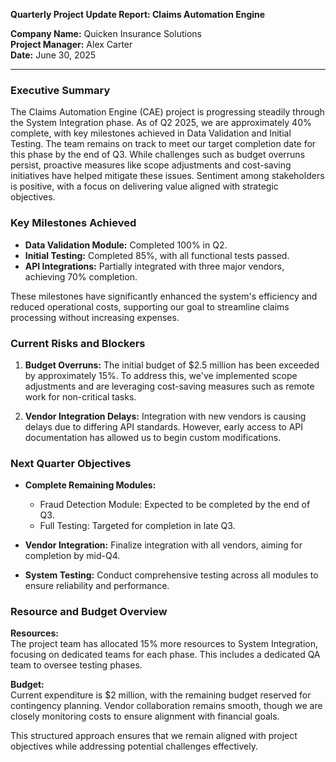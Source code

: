 

**Quarterly Project Update Report: Claims Automation Engine**

**Company Name:** Quicken Insurance Solutions  
**Project Manager:** Alex Carter  
**Date:** June 30, 2025  

---

### **Executive Summary**

The Claims Automation Engine (CAE) project is progressing steadily through the System Integration phase. As of Q2 2025, we are approximately 40% complete, with key milestones achieved in Data Validation and Initial Testing. The team remains on track to meet our target completion date for this phase by the end of Q3. While challenges such as budget overruns persist, proactive measures like scope adjustments and cost-saving initiatives have helped mitigate these issues. Sentiment among stakeholders is positive, with a focus on delivering value aligned with strategic objectives.

### **Key Milestones Achieved**

- **Data Validation Module:** Completed 100% in Q2.
- **Initial Testing:** Completed 85%, with all functional tests passed.
- **API Integrations:** Partially integrated with three major vendors, achieving 70% completion.

These milestones have significantly enhanced the system's efficiency and reduced operational costs, supporting our goal to streamline claims processing without increasing expenses.

### **Current Risks and Blockers**

1. **Budget Overruns:** The initial budget of $2.5 million has been exceeded by approximately 15%. To address this, we've implemented scope adjustments and are leveraging cost-saving measures such as remote work for non-critical tasks.
   
2. **Vendor Integration Delays:** Integration with new vendors is causing delays due to differing API standards. However, early access to API documentation has allowed us to begin custom modifications.

### **Next Quarter Objectives**

- **Complete Remaining Modules:**
  - Fraud Detection Module: Expected to be completed by the end of Q3.
  - Full Testing: Targeted for completion in late Q3.

- **Vendor Integration:** Finalize integration with all vendors, aiming for completion by mid-Q4.

- **System Testing:** Conduct comprehensive testing across all modules to ensure reliability and performance.

### **Resource and Budget Overview**

**Resources:**  
The project team has allocated 15% more resources to System Integration, focusing on dedicated teams for each phase. This includes a dedicated QA team to oversee testing phases.

**Budget:**  
Current expenditure is $2 million, with the remaining budget reserved for contingency planning. Vendor collaboration remains smooth, though we are closely monitoring costs to ensure alignment with financial goals.

This structured approach ensures that we remain aligned with project objectives while addressing potential challenges effectively.